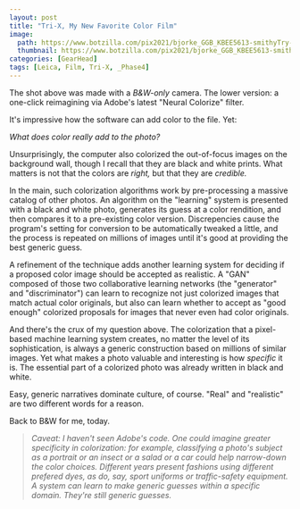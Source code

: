 ```yaml
---
layout: post
title: "Tri-X, My New Favorite Color Film"
image:
  path: https://www.botzilla.com/pix2021/bjorke_GGB_KBEE5613-smithyTry-RGBsplit.jpg
  thumbnail: https://www.botzilla.com/pix2021/bjorke_GGB_KBEE5613-smithyTry-RGBsplit.jpg
categories: [GearHead]
tags: [Leica, Film, Tri-X, _Phase4]
---
```


The shot above was made with a _B&amp;W-only_ camera. The lower version: a one-click reimagining via Adobe's latest "Neural Colorize" filter.

It's impressive how the software can add color to the file. Yet:

_What does color really add to the photo?_

<!--more-->

Unsurprisingly, the computer also colorized the out-of-focus images on the background wall, though I recall that they are black and white prints. What matters is not that the colors are _right,_ but that they are _credible._

In the main, such colorization algorithms work by pre-processing a massive catalog of other photos. An algorithm on the "learning" system is presented with a black and white photo, generates its guess at a color rendition, and then compares it to a pre-existing color version. Discrepencies cause the program's setting for conversion to be automatically tweaked a little, and the process is repeated on millions of images until it's good at providing the best generic guess.

A refinement of the technique adds another learning system for deciding if a proposed color image should be accepted as realistic. A "GAN" composed of those two collaborative learning networks (the "generator" and "discriminator") can learn to recognize not just colorized images that match actual color originals, but also can learn whether to accept as "good enough" colorized proposals for images that never even had color originals.

And there's the crux of my question above. The colorization that a pixel-based machine learning system creates, no matter the level of its sophistication, is always a generic construction based on millions of similar images. Yet what makes a photo valuable and interesting is how _specific_ it is. The essential part of a colorized photo was already written in black and white.

Easy, generic narratives dominate culture, of course. "Real" and "realistic" are two different words for a reason. 

Back to B&amp;W for me, today.

> _Caveat: I haven't seen Adobe's code. One could imagine greater specificity in colorization: for example, classifying a photo's subject as a portrait or an insect or a salad or a car could help narrow-down the color choices. Different years present fashions using different prefered dyes, as do, say, sport uniforms or traffic-safety equipment. A system can learn to make generic guesses within a specific domain. They're still generic guesses._
